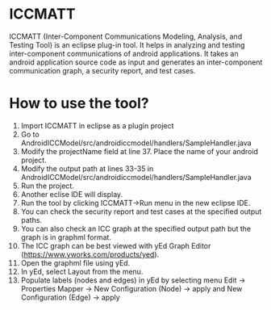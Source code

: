 # ICCMATT
ICCMATT (Inter-Component Communications Modeling, Analysis, and Testing Tool) is an eclipse plug-in tool. It helps in analyzing and testing inter-component communications of android applications. It takes an android application source code as input and generates an inter-component communication graph, a security report, and test cases.

# How to use the tool?

1. Import ICCMATT in eclipse as a plugin project
2. Go to AndroidICCModel/src/androidiccmodel/handlers/SampleHandler.java
3. Modify the projectName field at line 37. Place the name of your android project.
4. Modify the output path at lines 33-35 in AndroidICCModel/src/androidiccmodel/handlers/SampleHandler.java
5. Run the project.
6. Another eclise IDE will display.
5. Run the tool by clicking ICCMATT->Run menu in the new eclipse IDE.
6. You can check the security report and test cases at the specified output paths.
7. You can also check an ICC graph at the specified output path but the graph is in graphml format.
8. The ICC graph can be best viewed with yEd Graph Editor (https://www.yworks.com/products/yed).
9. Open the graphml file using yEd.
10. In yEd, select Layout from the menu.
11. Populate labels (nodes and edges) in yEd by selecting menu Edit -> Properties Mapper -> New Configuration (Node) -> apply and New Configuration (Edge) -> apply

